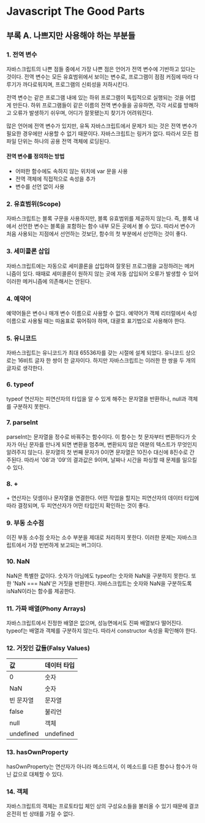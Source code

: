 # Javascript The Good Parts

## 부록 A. 나쁘지만 사용해야 하는 부분들

### 1. 전역 변수

<p>
    자바스크립트의 나쁜 점들 중에서 가장 나쁜 점은 언어가 전역 변수에 기반하고 있다는 것이다. 전역 변수는 모든 유효범위에서 보이는 변수로, 프로그램이 점점 커짐에 따라 다루기가 까다로워지며, 프로그램의 신뢰성을 저하시킨다.
</p>

<p>
    전역 변수는 같은 프로그램 내에 있는 하위 프로그램이 독립적으로 실행되는 것을 어렵게 만든다. 하위 프로그램들이 같은 이름의 전역 변수들을 공유하면, 각각 서로를 방해하고 오류가 발생하기 쉬우며, 어디가 잘못됐는지 찾기가 어려워진다.
</p>

<p>
    많은 언어에 전역 변수가 있지만, 유독 자바스크립트에서 문제가 되는 것은 전역 변수가 필요한 경우에만 사용할 수 없기 때문이다. 자바스크립트는 링커가 없다. 따라서 모든 컴파일 단위는 하나의 공용 전역 객체에 로딩된다.
</p>

#### 전역 변수를 정의하는 방법

- 어떠한 함수에도 속하지 않는 위치에 var 문을 사용
- 전역 객체에 직접적으로 속성을 추가
- 변수를 선언 없이 사용

### 2. 유효범위(Scope)

<p>
    자바스크립트는 블록 구문을 사용하지만, 블록 유효범위를 제공하지 않는다. 즉, 블록 내에서 선언한 변수는 블록을 포함하는 함수 내부 모든 곳에서 볼 수 있다. 따라서 변수가 처음 사용되는 지점에서 선언하는 것보단, 함수의 첫 부분에서 선언하는 것이 좋다.
</p>

### 3. 세미콜론 삽입

<p>
    자바스크립트에는 자동으로 세미콜론을 삽입하여 잘못된 프로그램을 교정하려는 메커니즘이 있다. 때때로 세미콜론이 원하지 않는 곳에 자동 삽입되어 오류가 발생할 수 있어 이러한 메커니즘에 의존해서는 안된다.
</p>

### 4. 예약어

<p>
    예약어들은 변수나 매개 변수 이름으로 사용할 수 없다. 예약어가 객체 리터럴에서 속성 이름으로 사용될 때는 따옴표로 묶어줘야 하며, 대괄호 표기법으로 사용해야 한다.
</p>

### 5. 유니코드

<p>
    자바스크립트는 유니코드가 최대 65536자를 갖는 시절에 설계 되었다. 유니코드 상으로는 16비트 글자 한 쌍이 한 글자이다. 하지만 자바스크립트는 이러한 한 쌍을 두 개의 글자로 생각한다.
</p>

### 6. typeof

<p>
    typeof 연산자는 피연산자의 타입을 알 수 있게 해주는 문자열을 반환하나, null과 객체를 구분하지 못한다.
</p>

### 7. parseInt

<p>
    parseInt는 문자열을 정수로 바꿔주는 함수이다. 이 함수는 첫 문자부터 변환하다가 숫자가 아닌 문자를 만나게 되면 변환을 멈추며, 변환되지 않은 여분의 텍스트가 무엇인지 알려주지 않는다. 문자열의 첫 번째 문자가 0이면 문자열은 10진수 대신에 8진수로 간주된다. 따라서 '08'과 '09'의 결과값은 9이며, 날짜나 시간을 파싱할 때 문제를 일으킬 수 있다.
</p>

### 8. +

<p>
    + 연산자는 덧셈이나 문자열을 연결한다. 어떤 작업을 할지는 피연산자의 데이터 타입에 따라 결정되며, 두 피연산자가 어떤 타입인지 확인하는 것이 좋다.
</p>

### 9. 부동 소수점

<p>
    이진 부동 소수점 숫자는 소수 부분을 제대로 처리하지 못한다. 이러한 문제는 자바스크립트에서 가장 빈번하게 보고되는 버그이다.
</p>

### 10. NaN

<p>
    NaN은 특별한 값이다. 숫자가 아님에도 typeof는 숫자와 NaN을 구분하지 못한다. 또한 'NaN === NaN'은 거짓을 반환한다. 자바스크립트는 숫자와 NaN을 구분하도록 isNaN이라는 함수를 제공한다.
</p>

### 11. 가짜 배열(Phony Arrays)

<p>
    자바스크립트에서 진정한 배열은 없으며, 성능면에서도 진짜 배열보다 떨어진다. typeof는 배열과 객체를 구분하지 않는다. 따라서 constructor 속성을 확인해야 한다.
</p>

### 12. 거짓인 값들(Falsy Values)

|값|데이터 타입|
|:---|:---|
|0|숫자|
|NaN|숫자|
|빈 문자열|문자열|
|false|불리언|
|null|객체|
|undefined|undefined|

### 13. hasOwnProperty

<p>
    hasOwnProperty는 연산자가 아니라 메소드여서, 이 메소드를 다른 함수나 함수가 아닌 값으로 대체할 수 있다.
</p>

### 14. 객체

<p>
    자바스크립트의 객체는 프로토타입 체인 상의 구성요소들을 불러올 수 있기 때문에 결코 온전히 빈 상태를 가질 수 없다.
</p>
